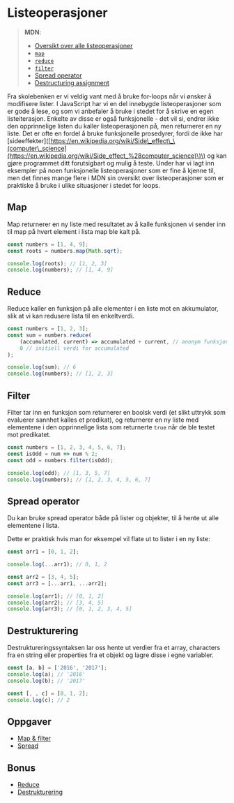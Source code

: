 # Listeoperasjoner

> **MDN**:
>
> * [Oversikt over alle listeoperasjoner](https://developer.mozilla.org/en-US/docs/Web/JavaScript/Reference/Global_Objects/Array)
> * [`map`](https://developer.mozilla.org/en-US/docs/Web/JavaScript/Reference/Global_Objects/Array/map?v=control)
> * [`reduce`](https://developer.mozilla.org/en-US/docs/Web/JavaScript/Reference/Global_Objects/Array/reduce?v=control)
> * [`filter`](https://developer.mozilla.org/en-US/docs/Web/JavaScript/Reference/Global_Objects/Array/filter?v=control)
> * [Spread operator](https://developer.mozilla.org/en-US/docs/Web/JavaScript/Reference/Operators/Spread_operator)
> * [Destructuring assignment](https://developer.mozilla.org/en/docs/Web/JavaScript/Reference/Operators/Destructuring_assignment)

Fra skolebenken er vi veldig vant med å bruke for-loops når vi ønsker å modifisere lister. I JavaScript har vi en del innebygde listeoperasjoner som er gode å lese, og som vi anbefaler å bruke i stedet for å skrive en egen listeiterasjon. Enkelte av disse er også funksjonelle - det vil si, endrer ikke den opprinnelige listen du kaller listeoperasjonen på, men returnerer en ny liste. Det er ofte en fordel å bruke funksjonelle prosedyrer, fordi de ikke har \[sideeffekter\]\([https://en.wikipedia.org/wiki/Side\_effect\_\(computer\_science](https://en.wikipedia.org/wiki/Side_effect_%28computer_science)\)\) og kan gjøre programmet ditt forutsigbart og mulig å teste. Under har vi lagt inn eksempler på noen funksjonelle listeoperasjoner som er fine å kjenne til, men det finnes mange flere i MDN sin oversikt over listeoperasjoner som er praktiske å bruke i ulike situasjoner i stedet for loops.

## Map

Map returnerer en ny liste med resultatet av å kalle funksjonen vi sender inn til map på hvert element i lista map ble kalt på.

```javascript
const numbers = [1, 4, 9];
const roots = numbers.map(Math.sqrt);

console.log(roots); // [1, 2, 3]
console.log(numbers); // [1, 4, 9]
```

## Reduce

Reduce kaller en funksjon på alle elementer i en liste mot en akkumulator, slik at vi kan redusere lista til en enkeltverdi.

```javascript
const numbers = [1, 2, 3];
const sum = numbers.reduce(
    (accumulated, current) => accumulated + current, // anonym funksjon
    0 // initiell verdi for accumulated
);

console.log(sum); // 6
console.log(numbers); // [1, 2, 3]
```

## Filter

Filter tar inn en funksjon som returnerer en boolsk verdi \(et slikt uttrykk som evaluerer sannhet kalles et predikat\), og returnerer en ny liste med elementene i den opprinnelige lista som returnerte `true` når de ble testet mot predikatet.

```javascript
const numbers = [1, 2, 3, 4, 5, 6, 7];
const isOdd = num => num % 2;
const odd = numbers.filter(isOdd);

console.log(odd); // [1, 3, 5, 7]
console.log(numbers); // [1, 2, 3, 4, 5, 6, 7]
```

## Spread operator

Du kan bruke spread operator både på lister og objekter, til å hente ut alle elementene i lista.

Dette er praktisk hvis man for eksempel vil flate ut to lister i en ny liste:

```javascript
const arr1 = [0, 1, 2];

console.log(...arr1); // 0, 1, 2

const arr2 = [3, 4, 5];
const arr3 = [...arr1, ...arr2];

console.log(arr1); // [0, 1, 2]
console.log(arr2); // [3, 4, 5]
console.log(arr3); // [0, 1, 2, 3, 4, 5]
```

## Destrukturering

Destruktureringssyntaksen lar oss hente ut verdier fra et array, characters fra en string eller properties fra et objekt og lagre disse i egne variabler.

```javascript
const [a, b] = ['2016', '2017'];
console.log(a); // '2016'
console.log(b); // '2017'

const [, , c] = [0, 1, 2];
console.log(c); // 2
```

## Oppgaver

* [Map & filter](http://jsbin.com/pocunot/1/edit?js,console)
* [Spread](http://jsbin.com/pajizet/1/edit?js,output)

## Bonus

* [Reduce](http://jsbin.com/jumujuq/1/edit?js,console)
* [Destrukturering](http://jsbin.com/rujowed/1/edit?js,output)

